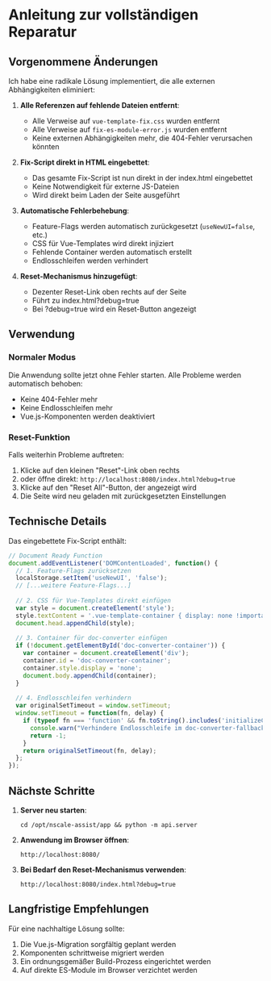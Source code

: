 # Anleitung zur vollständigen Reparatur

## Vorgenommene Änderungen

Ich habe eine radikale Lösung implementiert, die alle externen Abhängigkeiten eliminiert:

1. **Alle Referenzen auf fehlende Dateien entfernt**:
   - Alle Verweise auf `vue-template-fix.css` wurden entfernt
   - Alle Verweise auf `fix-es-module-error.js` wurden entfernt
   - Keine externen Abhängigkeiten mehr, die 404-Fehler verursachen könnten

2. **Fix-Script direkt in HTML eingebettet**:
   - Das gesamte Fix-Script ist nun direkt in der index.html eingebettet
   - Keine Notwendigkeit für externe JS-Dateien
   - Wird direkt beim Laden der Seite ausgeführt

3. **Automatische Fehlerbehebung**:
   - Feature-Flags werden automatisch zurückgesetzt (`useNewUI=false`, etc.)
   - CSS für Vue-Templates wird direkt injiziert
   - Fehlende Container werden automatisch erstellt
   - Endlosschleifen werden verhindert

4. **Reset-Mechanismus hinzugefügt**:
   - Dezenter Reset-Link oben rechts auf der Seite
   - Führt zu index.html?debug=true
   - Bei ?debug=true wird ein Reset-Button angezeigt

## Verwendung

### Normaler Modus

Die Anwendung sollte jetzt ohne Fehler starten. Alle Probleme werden automatisch behoben:
- Keine 404-Fehler mehr
- Keine Endlosschleifen mehr
- Vue.js-Komponenten werden deaktiviert

### Reset-Funktion

Falls weiterhin Probleme auftreten:

1. Klicke auf den kleinen "Reset"-Link oben rechts
2. oder öffne direkt: `http://localhost:8080/index.html?debug=true`
3. Klicke auf den "Reset All"-Button, der angezeigt wird
4. Die Seite wird neu geladen mit zurückgesetzten Einstellungen

## Technische Details

Das eingebettete Fix-Script enthält:

```javascript
// Document Ready Function
document.addEventListener('DOMContentLoaded', function() {
  // 1. Feature-Flags zurücksetzen
  localStorage.setItem('useNewUI', 'false');
  // [...weitere Feature-Flags...]
  
  // 2. CSS für Vue-Templates direkt einfügen
  var style = document.createElement('style');
  style.textContent = '.vue-template-container { display: none !important; }';
  document.head.appendChild(style);
  
  // 3. Container für doc-converter einfügen
  if (!document.getElementById('doc-converter-container')) {
    var container = document.createElement('div');
    container.id = 'doc-converter-container';
    container.style.display = 'none';
    document.body.appendChild(container);
  }
  
  // 4. Endlosschleifen verhindern
  var originalSetTimeout = window.setTimeout;
  window.setTimeout = function(fn, delay) {
    if (typeof fn === 'function' && fn.toString().includes('initializeConverter') && delay === 500) {
      console.warn("Verhindere Endlosschleife im doc-converter-fallback");
      return -1;
    }
    return originalSetTimeout(fn, delay);
  };
});
```

## Nächste Schritte

1. **Server neu starten**: 
   ```
   cd /opt/nscale-assist/app && python -m api.server
   ```

2. **Anwendung im Browser öffnen**:
   ```
   http://localhost:8080/
   ```

3. **Bei Bedarf den Reset-Mechanismus verwenden**:
   ```
   http://localhost:8080/index.html?debug=true
   ```

## Langfristige Empfehlungen

Für eine nachhaltige Lösung sollte:

1. Die Vue.js-Migration sorgfältig geplant werden
2. Komponenten schrittweise migriert werden
3. Ein ordnungsgemäßer Build-Prozess eingerichtet werden
4. Auf direkte ES-Module im Browser verzichtet werden